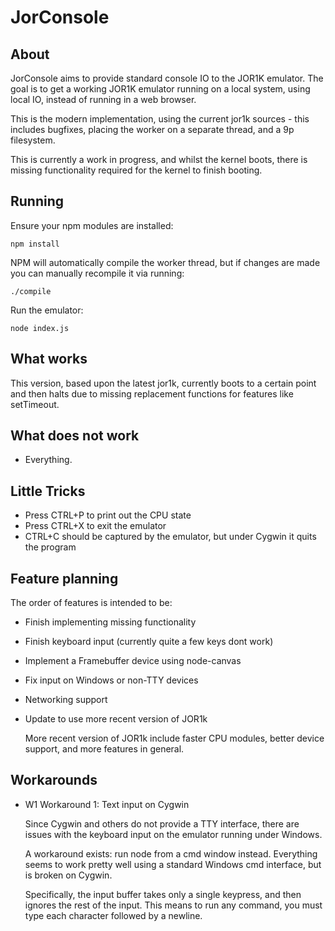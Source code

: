 JorConsole
==========

About
-----

JorConsole aims to provide standard console IO to the JOR1K emulator.
The goal is to get a working JOR1K emulator running on a local system,
using local IO, instead of running in a web browser.

This is the modern implementation, using the current jor1k sources -
this includes bugfixes, placing the worker on a separate thread, and
a 9p filesystem.

This is currently a work in progress, and whilst the kernel boots,
there is missing functionality required for the kernel to finish
booting.


Running
--------

Ensure your npm modules are installed:

	npm install

NPM will automatically compile the worker thread, but if changes are made
you can manually recompile it via running:

	./compile

Run the emulator:

	node index.js


What works
----------

This version, based upon the latest jor1k, currently boots to a certain
point and then halts due to missing replacement functions for features
like setTimeout.


What does not work
------------------

* Everything.


Little Tricks
-------------

* Press CTRL+P to print out the CPU state
* Press CTRL+X to exit the emulator
* CTRL+C should be captured by the emulator, but under Cygwin it quits the program

Feature planning
----------------

The order of features is intended to be:

* Finish implementing missing functionality
* Finish keyboard input (currently quite a few keys dont work)
* Implement a Framebuffer device using node-canvas
* Fix input on Windows or non-TTY devices
* Networking support
* Update to use more recent version of JOR1k


	More recent version of JOR1k include faster CPU modules, better device
	support, and more features in general.


Workarounds
-----------

* W1 Workaround 1: Text input on Cygwin

	Since Cygwin and others do not provide a TTY interface, there are issues
	with the keyboard input on the emulator running under Windows.

	A workaround exists: run node from a cmd window instead. Everything seems
	to work pretty well using a standard Windows cmd interface, but is broken
	on Cygwin.

	Specifically, the input buffer takes only a single keypress, and then
	ignores the rest of the input. This means to run any command, you must
	type each character followed by a newline.

